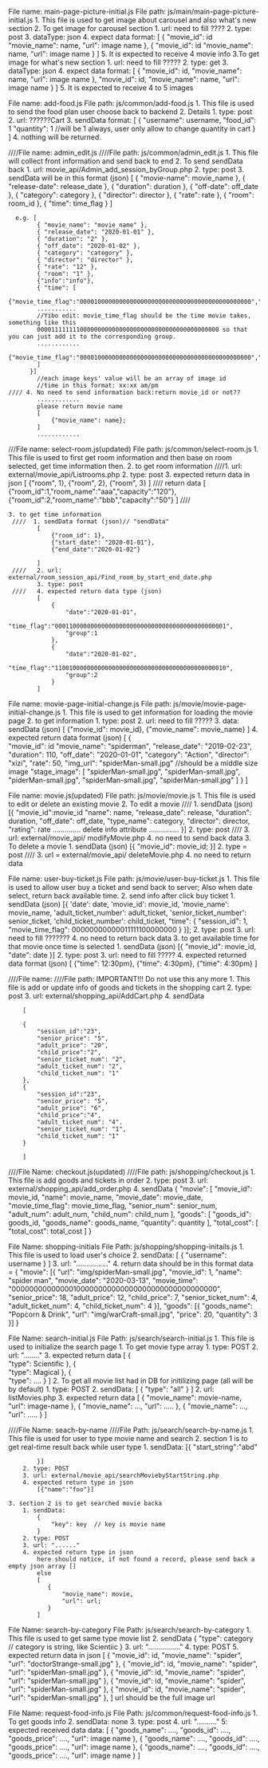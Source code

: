 File name: main-page-picture-initial.js
File path: js/main/main-page-picture-initial.js
    1. This file is used to get image about carousel and also what's new section
    2. To get image for carousel section
        1. url: need to fill ????
        2. type: post
        3. dataType: json
        4. expect data format: 
                [
                    {
                        "movie_id": id
                        "movie_name": name,
                        "url": image name
                    },
                    {
                        "movie_id": id 
                        "movie_name": name,
                        "url": image name
                    }
                ]
        5. It is expected to receive 4 movie info
    3.To get image for what's new section
        1. url: need to fill ?????
        2. type: get
        3. dataType: json
        4. expect data format:
            [
                    {
                        "movie_id": id,
                        "movie_name": name,
                        "url": image name
                    },
                        "movie_id": id,
                        "movie_name": name,
                        "url": image name
                    }
                ]
        5. It is expected to receive 4 to 5 images


File name: add-food.js
File path: js/common/add-food.js
    1. This file is used to send the food plan user choose back to backend
    2. Details
        1. type: post
        2. url: ??????Cart
        3. sendData format:
            [
                {
                    "username": username,
                    "food_id": 1
                    "quantity": 1    //will be 1 always, user only allow to change quantity in cart
                }
            ]
        4. nothing will be returned.


////File name: admin_edit.js
////File path: js/common/admin_edit.js
    1. This file will collect front information and send back to end
    2. To send sendData back
        1. url: movie_api/Admin_add_session_byGroup.php
        2. type: post
        3. sendData will be in this format (json)
            [
                { "movie-name": movie_name },
                { "release-date": release_date },
                { "duration": duration },
                { "off-date": off_date },
                { "category": category },
                { "director": director },
                { "rate": rate },
                { "room": room_id },
                { "time": time_flag }
            ]

      e.g. [
            { "movie_name": "movie_name" },
            { "release_date": "2020-01-01" },
            { "duration": "2" },
            { "off_date": "2020-01-02" },
            { "category": "category" },
            { "director": "director" },
            { "rate": "12" },
            { "room": "1" },
            {"info":"info"},
            { "time": [
            {"movie_time_flag":"000010000000000000000000000000000000000000000000","group":1},
            ...........
            //Yibo edit: movie_time_flag should be the time movie takes, something like this
            000011111111000000000000000000000000000000000000000 so that you can just add it to the corresponding group.
            ............
            {"movie_time_flag":"000010000000000000000000000000000000000000000000","group":2}
            ]
          }]
            //each image keys' value will be an array of image id
            //time in this format: xx:xx am/pm
    //// 4. No need to send information back:return movie_id or not??
            ............
            please return movie name
            [
                {"movie_name": name};
            ]
            ............

///File name: select-room.js(updated)
File path: js/common/select-room.js
    1. This file is used to first get room information and then base on room selected, get time information then.
    2. to get room information
    ////1. url: external/movie_api/Listrooms.php
        2. type: post
        3. expected return data in json
            [
                {"room", 1},
                {"room", 2},
                {"room", 3}
            ]
       //// return data
           [
           {"room_id":1,"room_name":"aaa","capacity":"120"},
           {"room_id":2,"room_name":"bbb","capacity":"50"}
           ]
       ////
           
    3. to get time information
     ////  1. sendData format (json)// "sendData"
            [
                {"room_id": 1},
                {"start_date": "2020-01-01"},
                {"end_date":"2020-01-02"}

            ]
     ////   2. url: external/room_session_api/Find_room_by_start_end_date.php 
            3. type: post
     ////   4. expected return data type (json)
            [
                {
                    "date":"2020-01-01",
                    "time_flag":"000110000000000000000000000000000000000000000001",
                    "group":1
                },
                {
                    "date":"2020-01-02",
                    "time_flag":"110010000000000000000000000000000000000000000010",
                    "group":2
                }
            ]


File name: movie-page-initial-change.js
File path: js/movie/movie-page-initial-change.js
    1. This file is used to get information for loading the movie page
    2. to get information
        1. type: post
        2. url: need to fill ?????
        3. data: sendData (json)
            [
                {"movie_id": movie_id},
                {"movie_name": movie_name}
            ]
        4. expected return data format (json)
            [
                {   
                    "movie_id": id
                    "movie_name": "spiderman",
                    "release_date": "2019-02-23",
                    "duration": 110,
                    "off_date": "2020-01-01",
                    "category": "Action",
                    "director": "xizi",
                    "rate": 50,
                    "img_url": "spiderMan-small.jpg" //should be a middle size image
                    "stage_image": [
                        "spiderMan-small.jpg",
                        "spiderMan-small.jpg",
                        "piderMan-small.jpg",
                        "spiderMan-small.jpg",
                        "spiderMan-small.jpg"
                    ]
                }
            ]


File name: movie.js(updated)
File path: js/movie/movie.js
    1. This file is used to edit or delete an existing movie
    2. To edit a movie
    ////    1. sendData (json)
            [{
                "movie_id":movie_id
                "name": name,
                "release_date": release,
                "duration": duration,
                "off_date": off_date,
                "type_name": category,
                "director": director,
                "rating": rate
                ..............
                delete info attribute
                ...............
            }]
           2. type: post
    ////   3. url: external/movie_api/ modifyMovie.php
           4. no need to send back data
    3. To delete a movie
        1. sendData (json)
            [{
                    "movie_id": movie_id;
            }]
        2. type = post
   //// 3. url = external/movie_api/ deleteMovie.php
        4. no need to return data


File name: user-buy-ticket.js
File path: js/movie/user-buy-ticket.js
    1. This file is used to allow user buy a ticket and send back to server; Also when date select, return back available time.
    2. send info after click buy ticket
        1. sendData (json)
        [{
            'date': date,
            'movie_id': movie_id,
            'movie_name': movie_name,
            'adult_ticket_number': adult_ticket,
            'senior_ticket_number': senior_ticket,
            'child_ticket_number': child_ticket,
            "time": {
                "session_id": 1,
                "movie_time_flag": 00000000000011111100000000
            }
        }];
        2. type: post
        3. url: need to fill ???????
        4. no need to return back data
    3. to get available time for that movie once time is selected
        1. sendData (json)
            [{
                "movie_id": movie_id,
                "date": date
            }]
        2. type: post
        3. url: need to fill ?????
        4. expected returned data format (json)
            [
                {"time": 12:30pm},
                {"time": 4:30pm},
                {"time": 4:30pm}
            ]


////File name: 
////File path:     IMPORTANT!!! Do not use this any more
    1. This file is add or update info of goods and tickets in the shopping cart 
    2. type: post
    3. url: external/shopping_api/AddCart.php
    4. sendData

        [
            
        {
            "session_id":"23",
            "senior_price": "5",
            "adult_price": "20",
            "child_price":"2",
            "senior_ticket_num": "2",
            "adult_ticket_num": "2",
            "child_ticket_num": "1"
        },
        {
            "session_id":"23",
            "senior_price": "5",
            "adult_price": "6",
            "child_price":"4",
            "adult_ticket_num": "4".
            "senior_ticket_num": "1",
            "child_ticket_num": "1"
        }
        
        ]

////File Name: checkout.js(updated)
////File path: js/shopping/checkout.js
    1. This file is add goods and tickets in order 
    2. type: post
    3. url: external/shopping_api/add_order.php
    4. sendData
        {
            "movie":
                [
                    "movie_id": movie_id,
                    "name": movie_name,
                    "movie_date": movie_date,
                    "movie_time_flag": movie_time_flag,
                    "senior_num": senior_num,
                    "adult_num": adult_num,
                    "child_num": child_num
                ],
            "goods":
                [
                    "goods_id": goods_id,
                    "goods_name": goods_name,
                    "quantity": quantity
                ],
            "total_cost":
                [
                    "total_cost": total_cost
                ]
        }

File Name: shopping-initials
File Path: js/shopping/shopping-initails.js
    1. This file is used to load user's choice
    2. sendData: 
        [
            {
                "username": username
            }
        ]
    3. url: "................"
    4. return data should be in this format
        data = {
                "movie": [{
                        "url": "img/spiderMan-small.jpg",
                        "movie_id": 1,
                        "name": "spider man",
                        "movie_date": "2020-03-13",
                        "movie_time": "00000000000000100000000000000000000000000000000",
                        "senior_price": 18,
                        "adult_price": 12,
                        "child_price": 7,
                        "senior_ticket_num": 4,
                        "adult_ticket_num": 4,
                        "child_ticket_num": 4
                }],
                "goods": [{
                        "goods_name": "Popcorn & Drink",
                        "url": "img/warCraft-small.jpg",
                        "price": 20,
                        "quantity": 3
                }]
    }




File Name: search-initial.js
File Path: js/search/search-initial.js
    1. This file is used to initialize the search page
        1. To get movie type array
            1. type: POST
            2. url: "........"
            3. expected return data
                [
                    {  
                    "type": Scientific
                    },
                    {  
                    "type": Magical
                    },
                    {  
                    "type": ....
                    }
                ]
    2. To get all movie list had in DB for initilizing page (all will be by default)
            1. type: POST
            2. sendData: 
            [
                {
                    "type": "all"
                }
            ]
        2. url: listMovies.php
            3. expected return data
                [
                    {
                        "movie_name": movie-name,
                        "url": image-name
                    },
                    {
                        "movie_name": ...,
                        "url": .....
                    },
                    {
                        "movie_name": ...,
                        "url": .....
                    }
                ]


////File Name: seach-by-name
////File Path: js/search/search-by-name.js
    1. This file is used for user to type movie name and search
    2. section 1 is to get real-time result back while user type
        1. sendData:
            [{
                "start_string":"abd"

            }]
        2. type: POST
        3. url: external/movie_api/searchMoviebyStartString.php
        4. expected return type in json
            [{"name":"foo"}]
            
    3. section 2 is to get searched movie backa
        1. sendData:
            {
                "key": key  // key is movie name
            }
        2. type: POST
        3. url: "......"
        4. expected return type in json
            here should notice, if not found a record, please send back a empty json array []
            else 
            [
               {
                   "movie_name": movie,
                   "url": url;
               } 
            ]


File Name: search-by-category
File Path: js/search/search-by-category
    1. This file is used to get same type movie list
    2. sendData
        {
            "type": category // category is string, like Scientiic
        }
    3. url: "................"
    4. type: POST
    5. expected return data in json
        [
            {
                "movie_id": id,
                "movie_name": "spider",
                "url": "doctorStrange-small.jpg"
            },
            {
                "movie_id": id,
                "movie_name": "spider",
                "url": "spiderMan-small.jpg"
            },
            {
                "movie_id": id,
                "movie_name": "spider",
                "url": "spiderMan-small.jpg"
            },
            {
                "movie_id": id,
                "movie_name": "spider",
                "url": "spiderMan-small.jpg"
            },
            {
                "movie_id": id,
                "movie_name": "spider",
                "url": "spiderMan-small.jpg"
            },
        ]
        url should be the full image url


File Name: request-food-info.js
File Path: js/common/request-food-info.js
    1. To get goods info
    2. sendData: none
    3. type: post
    4. url: ".........."
    5: expected received data
        data: 
        [
            {
                "goods_name": ....,
                "goods_id": ....,
                "goods_price": ....,
                "url": image name
            },
            {
                "goods_name": ....,
                "goods_id": ....,
                "goods_price": ....,
                "url": image name
            },
            {
                "goods_name": ....,
                "goods_id": ....,
                "goods_price": ....,
                "url": image name
            }
        ]